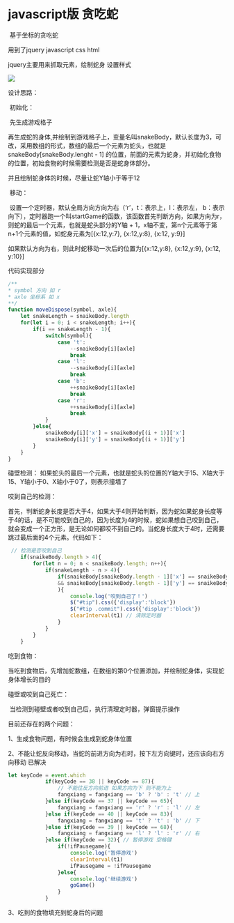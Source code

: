 # javascript版 贪吃蛇

​	基于坐标的贪吃蛇

用到了jquery javascript css html

jquery主要用来抓取元素，绘制蛇身 设置样式

![](http://qn.fologde.com/2019-01-16/11:59:25.jpg)



设计思路：

​	初始化：

​		先生成游戏格子

​		再生成蛇的身体,并绘制到游戏格子上，变量名叫snakeBody，默认长度为3，可改，采用数组的形式，数组的最后一个元素为蛇头，也就是snakeBody[snakeBody.lenght - 1] 的位置，前面的元素为蛇身，并初始化食物的位置，初始食物的时候需要检测是否是蛇身体部分。

并且绘制蛇身体的时候，尽量让蛇Y轴小于等于12

​	移动：

​		设置一个定时器，默认全局方向方向为右（‘r’，t：表示上，l：表示左， b：表示向下），定时器跑一个叫startGame的函数，该函数首先判断方向，如果方向为r，则蛇的最后一个元素，也就是蛇头部分的Y轴 + 1，x轴不变，第n个元素等于第n+1个元素的值，如蛇身元素为[{x:12,y:7}, {x:12,y:8}, {x:12, y:9}]

如果默认方向为右，则此时蛇移动一次后的位置为[{x:12,y:8}, {x:12,y:9}, {x:12, y:10}]

代码实现部分

```javascript
/**
* symbol 方向 如 r
* axle 坐标系 如 x
**/
function moveDispose(symbol, axle){
    let snakeLength = snaikeBody.length
    for(let i = 0; i < snakeLength; i++){
        if(i == snakeLength - 1){
            switch(symbol){
                case 't':
                    --snaikeBody[i][axle]
                    break
                case 'l':
                    --snaikeBody[i][axle]
                    break
                case 'b':
                    ++snaikeBody[i][axle]
                    break
                case 'r':
                    ++snaikeBody[i][axle]
                    break
            }
        }else{
            snaikeBody[i]['x'] = snaikeBody[(i + 1)]['x']
            snaikeBody[i]['y'] = snaikeBody[(i + 1)]['y']
        }
    }
}
```

碰壁检测：
	如果蛇头的最后一个元素，也就是蛇头的位置的Y轴大于15、X轴大于15、Y轴小于0、X轴小于0了，则表示撞墙了 



咬到自己的检测：

​	首先，判断蛇身长度是否大于4，如果大于4则开始判断，因为蛇如果蛇身长度等于4的话，是不可能咬到自己的，因为长度为4的时候，蛇如果想自己咬到自己，就会变成一个正方形，是无论如何都咬不到自己的。当蛇身长度大于4时，还需要跳过最后面的4个元素。代码如下：

```javascript
 // 检测是否咬到自己
    if(snaikeBody.length > 4){
        for(let n = 0; n < snaikeBody.length; n++){
            if(snakeLength - n > 4){
                if(snaikeBody[snaikeBody.length - 1]['x'] == snaikeBody[n]['x']
                && snaikeBody[snaikeBody.length - 1]['y'] == snaikeBody[n]['y']
                ){
                    console.log('咬到自己了！')
                    $("#tip").css({'display':'block'})
                    $("#tip .commit").css({'display':'block'})
                    clearInterval(t1) // 清除定时器
                }
            }
        }
    }
```

吃到食物：

​	当吃到食物后，先增加蛇数组，在数组的第0个位置添加，并绘制蛇身体，实现蛇身体增长的目的



碰壁或咬到自己死亡：

​	当检测到碰壁或者咬到自己后，执行清理定时器，弹窗提示操作





目前还存在的两个问题：

1、生成食物问题，有时候会生成到蛇身体位置

2、不能让蛇反向移动，当蛇的前进方向为右时，按下左方向键时，还应该向右方向移动  已解决

```javascript
let keyCode = event.which
            if(keyCode == 38 || keyCode == 87){
                // 不能往反方向前进 如果方向为下 则不能为上
                fangxiang = fangxiang == 'b' ? 'b' : 't' // 上 
            }else if(keyCode == 37 || keyCode == 65){
                fangxiang = fangxiang == 'r' ? 'r' : 'l' // 左
            }else if(keyCode == 40 || keyCode == 83){
                fangxiang = fangxiang == 't' ? 't' : 'b' // 下
            }else if(keyCode == 39 || keyCode == 68){
                fangxiang = fangxiang == 'l' ? 'l' : 'r' // 右
            }else if(keyCode == 32){ // 暂停游戏 空格键
                if(!ifPausegame){
                    console.log('暂停游戏')
                    clearInterval(t1)
                    ifPausegame = !ifPausegame
                }else{
                    console.log('继续游戏')
                    goGame()
                }
            }
```

3、吃到的食物填充到蛇身后的问题